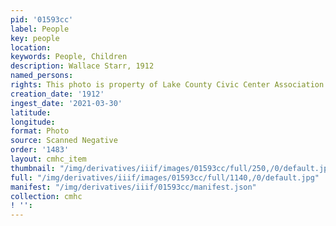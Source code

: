 ```yaml
---
pid: '01593cc'
label: People
key: people
location: 
keywords: People, Children
description: Wallace Starr, 1912
named_persons: 
rights: This photo is property of Lake County Civic Center Association.
creation_date: '1912'
ingest_date: '2021-03-30'
latitude: 
longitude: 
format: Photo
source: Scanned Negative
order: '1483'
layout: cmhc_item
thumbnail: "/img/derivatives/iiif/images/01593cc/full/250,/0/default.jpg"
full: "/img/derivatives/iiif/images/01593cc/full/1140,/0/default.jpg"
manifest: "/img/derivatives/iiif/01593cc/manifest.json"
collection: cmhc
! '': 
---
```

